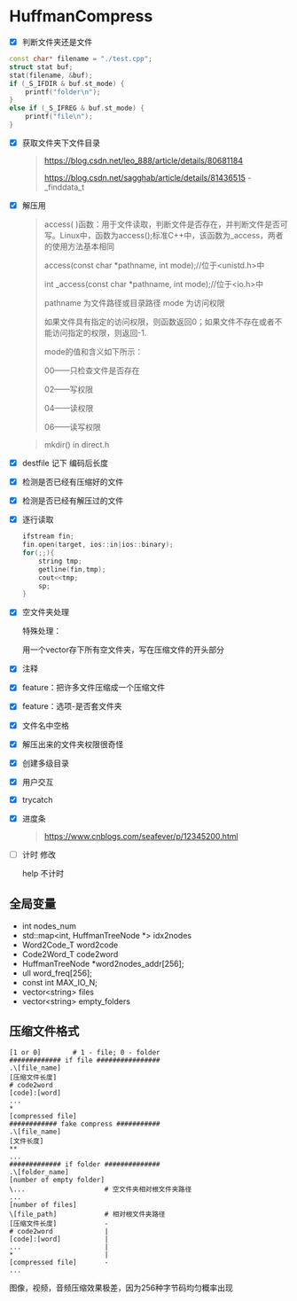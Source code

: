 # HuffmanCompress

- [x] 判断文件夹还是文件
```cpp
const char* filename = "./test.cpp";
struct stat buf;
stat(filename, &buf);
if (_S_IFDIR & buf.st_mode) {
    printf("folder\n");
}
else if (_S_IFREG & buf.st_mode) {
    printf("file\n");
}
```
- [x] 获取文件夹下文件目录

  > https://blog.csdn.net/leo_888/article/details/80681184
  >
  > https://blog.csdn.net/sagghab/article/details/81436515 - \_finddata_t

- [x] 解压用

  > access( )函数：用于文件读取，判断文件是否存在，并判断文件是否可写。Linux中，函数为access();标准C++中，该函数为_access，两者的使用方法基本相同
  >
  > access(const char *pathname, int mode);//位于<unistd.h>中
  >
  > int _access(const char *pathname, int mode);//位于<io.h>中
  >
  > pathname 为文件路径或目录路径 mode 为访问权限
  >
  > 如果文件具有指定的访问权限，则函数返回0；如果文件不存在或者不能访问指定的权限，则返回-1.
  >
  > mode的值和含义如下所示：
  >
  > 00——只检查文件是否存在
  >
  > 02——写权限
  >
  > 04——读权限
  >
  > 06——读写权限

  > mkdir() in direct.h

- [x] destfile 记下 编码后长度

- [x] 检测是否已经有压缩好的文件

- [x] 检测是否已经有解压过的文件

- [x] 逐行读取

  ```cpp
  ifstream fin;
  fin.open(target, ios::in|ios::binary);
  for(;;){
      string tmp;
      getline(fin,tmp);
      cout<<tmp;
      sp;
  }
  ```

- [x] 空文件夹处理

  特殊处理：

  用一个vector存下所有空文件夹，写在压缩文件的开头部分

- [x] 注释

- [x] feature：把许多文件压缩成一个压缩文件

- [x] feature：选项-是否套文件夹

- [x] 文件名中空格

- [x] 解压出来的文件夹权限很奇怪

- [x] 创建多级目录

- [x] 用户交互

- [x] trycatch

- [x] 进度条

  > https://www.cnblogs.com/seafever/p/12345200.html

- [ ] 计时 修改

  help 不计时





## 全局变量

+ int nodes_num
+ std::map<int, HuffmanTreeNode *> idx2nodes
+ Word2Code_T word2code
+ Code2Word_T code2word
+ HuffmanTreeNode *word2nodes_addr[256];
+ ull word_freq[256];
+ const int MAX_IO_N;
+ vector\<string> files
+ vector\<string> empty_folders

## 压缩文件格式

```
[1 or 0]		# 1 - file; 0 - folder
############# if file ################
.\[file_name]
[压缩文件长度]
# code2word
[code]:[word]
...
*
[compressed file]
############ fake compress ###########
.\[file_name]
[文件长度]
**
...
############# if folder ##############
.\[folder_name]
[number of empty folder]
\...					# 空文件夹相对根文件夹路径
...
[number of files]
\[file_path]			# 相对根文件夹路径
[压缩文件长度]			-
# code2word				|
[code]:[word]			|
...						|
*                       |
[compressed file]		-
...

```



图像，视频，音频压缩效果极差，因为256种字节码均匀概率出现
